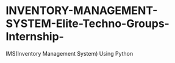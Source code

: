 # INVENTORY-MANAGEMENT-SYSTEM-Elite-Techno-Groups-Internship-
IMS(Inventory Management System) Using Python
